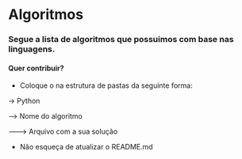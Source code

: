 # Algoritmos

### Segue a lista de algoritmos que possuimos com base nas linguagens.


#### Quer contribuir?
- Coloque o na estrutura de pastas da seguinte forma:

-> Python

--> Nome do algoritmo

---> Arquivo com a sua solução

- Não esqueça de atualizar o README.md


